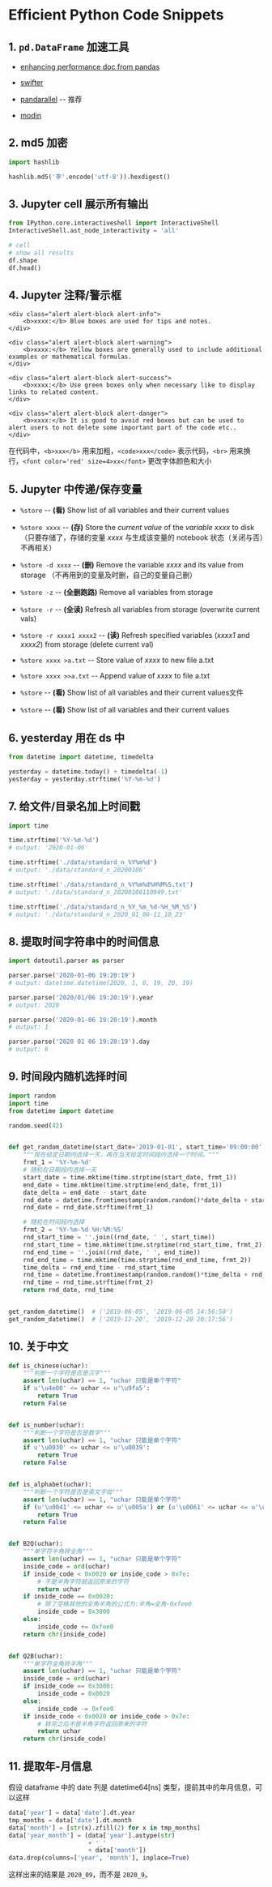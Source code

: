 # Efficient Python Code Snippets

## 1. `pd.DataFrame` 加速工具

- [enhancing performance doc from pandas](https://pandas.pydata.org/pandas-docs/stable/user_guide/enhancingperf.html)

- [swifter](https://github.com/jmcarpenter2/swifter)

- [pandarallel](https://github.com/nalepae/pandarallel) -- 推荐

- [modin](https://github.com/modin-project/modin)


## 2. md5 加密

```python
import hashlib

hashlib.md5('李'.encode('utf-8')).hexdigest()
```

## 3. Jupyter cell 展示所有输出

```python
from IPython.core.interactiveshell import InteractiveShell
InteractiveShell.ast_node_interactivity = 'all'

# cell
# show all results
df.shape
df.head()
```

## 4. Jupyter 注释/警示框

```
<div class="alert alert-block alert-info">
    <b>xxxx:</b> Blue boxes are used for tips and notes.
</div>
```

```
<div class="alert alert-block alert-warning">
    <b>xxxx:</b> Yellow boxes are generally used to include additional examples or mathematical formulas.
</div>
```

```
<div class="alert alert-block alert-success">
    <b>xxxx:</b> Use green boxes only when necessary like to display links to related content.
</div>
```

```
<div class="alert alert-block alert-danger">
    <b>xxxx:</b> It is good to avoid red boxes but can be used to alert users to not delete some important part of the code etc..
</div>
```

在代码中，`<b>xxx</b>` 用来加粗，`<code>xxx</code>` 表示代码，`<br>` 用来换行，`<font color='red' size=4>xx</font>` 更改字体颜色和大小

## 5. Jupyter 中传递/保存变量

-   `%store` -- **(看)** Show list of all variables and their current values

-   `%store xxxx` -- **(存)** Store the *current value* of the *variable xxxx* to disk（只要存储了，存储的变量 *xxxx* 与生成该变量的 notebook 状态（关闭与否）不再相关）

-   `%store -d xxxx` -- **(删)** Remove the variable *xxxx* and its value from storage （不再用到的变量及时删，自己的变量自己删）

-   `%store -z` -- **(全删跑路)** Remove all variables from storage

-   `%store -r` -- **(全读)** Refresh all variables from storage (overwrite current vals)

-   `%store -r xxxx1 xxxx2` -- **(读)** Refresh specified variables (*xxxx1* and *xxxx2*) from storage (delete current val)

-   `%store xxxx >a.txt` -- Store value of *xxxx* to new file a.txt

-   `%store xxxx >>a.txt` -- Append value of *xxxx* to file a.txt

-   `%store` -- **(看)** Show list of all variables and their current values文件

-   `%store` -- **(看)** Show list of all variables and their current values

## 6. yesterday 用在 ds 中

```python
from datetime import datetime, timedelta

yesterday = datetime.today() + timedelta(-1)
yesterday = yesterday.strftime('%Y-%m-%d')
```

## 7. 给文件/目录名加上时间戳

```python
import time

time.strftime('%Y-%m-%d')
# output: '2020-01-06'

time.strftime('./data/standard_n_%Y%m%d')
# output: './data/standard_n_20200106'

time.strftime('./data/standard_n_%Y%m%d%H%M%S.txt')
# output: './data/standard_n_20200106110949.txt'

time.strftime('./data/standard_n_%Y_%m_%d-%H_%M_%S')
# output: './data/standard_n_2020_01_06-11_10_23'
```

## 8. 提取时间字符串中的时间信息

```python
import dateutil.parser as parser

parser.parse('2020-01-06 19:20:19')
# output: datetime.datetime(2020, 1, 6, 19, 20, 19)

parser.parse('2020/01/06 19:20:19').year
# output: 2020

parser.parse('2020-01-06 19:20:19').month
# output: 1

parser.parse('2020 01 06 19:20:19').day
# output: 6
```

## 9. 时间段内随机选择时间

```python
import random
import time
from datetime import datetime

random.seed(42)


def get_random_datetime(start_date='2019-01-01', start_time='09:00:00', end_date='2019-12-31', end_time='21:00:00'):
    """现在给定日期内选择一天，再在当天给定时间段内选择一个时间。"""
    frmt_1 = '%Y-%m-%d'
    # 随机在日期段内选择一天
    start_date = time.mktime(time.strptime(start_date, frmt_1))
    end_date = time.mktime(time.strptime(end_date, frmt_1))
    date_delta = end_date - start_date
    rnd_date = datetime.fromtimestamp(random.random()*date_delta + start_date)
    rnd_date = rnd_date.strftime(frmt_1)

    # 随机在时间段内选择
    frmt_2 = '%Y-%m-%d %H:%M:%S'
    rnd_start_time = ''.join((rnd_date, ' ', start_time))
    rnd_start_time = time.mktime(time.strptime(rnd_start_time, frmt_2))
    rnd_end_time = ''.join((rnd_date, ' ', end_time))
    rnd_end_time = time.mktime(time.strptime(rnd_end_time, frmt_2))
    time_delta = rnd_end_time - rnd_start_time
    rnd_time = datetime.fromtimestamp(random.random()*time_delta + rnd_start_time)
    rnd_time = rnd_time.strftime(frmt_2)
    return rnd_date, rnd_time


get_random_datetime()  # ('2019-06-05', '2019-06-05 14:56:50')
get_random_datetime()  # ('2019-12-20', '2019-12-20 20:17:56')
```

## 10. 关于中文

```python
def is_chinese(uchar):
    """判断一个字符是否是汉字"""
    assert len(uchar) == 1, "uchar 只能是单个字符"
    if u'\u4e00' <= uchar <= u'\u9fa5':
        return True
    return False


def is_number(uchar):
    """判断一个字符是否是数字"""
    assert len(uchar) == 1, "uchar 只能是单个字符"
    if u'\u0030' <= uchar <= u'\u0039':
        return True
    return False


def is_alphabet(uchar):
    """判断一个字符是否是英文字母"""
    assert len(uchar) == 1, "uchar 只能是单个字符"
    if (u'\u0041' <= uchar <= u'\u005a') or (u'\u0061' <= uchar <= u'\u007a'):
        return True
    return False


def B2Q(uchar):
    """单字符半角转全角"""
    assert len(uchar) == 1, "uchar 只能是单个字符"
    inside_code = ord(uchar)
    if inside_code < 0x0020 or inside_code > 0x7e:
        # 不是半角字符就返回原来的字符
        return uchar
    if inside_code == 0x0020:
        # 除了空格其他的全角半角的公式为:半角=全角-0xfee0
        inside_code = 0x3000
    else:
        inside_code += 0xfee0
    return chr(inside_code)


def Q2B(uchar):
    """单字符全角转半角"""
    assert len(uchar) == 1, "uchar 只能是单个字符"
    inside_code = ord(uchar)
    if inside_code == 0x3000:
        inside_code = 0x0020
    else:
        inside_code -= 0xfee0
    if inside_code < 0x0020 or inside_code > 0x7e:
        # 转完之后不是半角字符返回原来的字符
        return uchar
    return chr(inside_code)
```

## 11. 提取年-月信息

假设 dataframe 中的 date 列是 datetime64[ns] 类型，提前其中的年月信息，可以这样

```python
data['year'] = data['date'].dt.year
tmp_months = data['date'].dt.month
data['month'] = [str(x).zfill(2) for x in tmp_months]
data['year_month'] = (data['year'].astype(str)
                      + '_'
                      + data['month'])
data.drop(columns=['year', 'month'], inplace=True)
```
这样出来的结果是 `2020_09`，而不是 `2020_9`。
